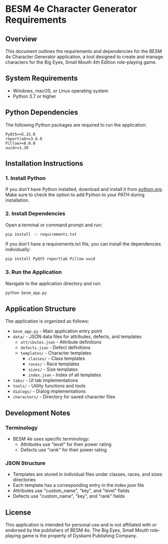 # BESM 4e Character Generator Requirements

## Overview
This document outlines the requirements and dependencies for the BESM 4e Character Generator application, a tool designed to create and manage characters for the Big Eyes, Small Mouth 4th Edition role-playing game.

## System Requirements
- Windows, macOS, or Linux operating system
- Python 3.7 or higher

## Python Dependencies
The following Python packages are required to run the application:

```
PyQt5>=5.15.0
reportlab>=3.6.0
Pillow>=8.0.0
uuid>=1.30
```

## Installation Instructions

### 1. Install Python
If you don't have Python installed, download and install it from [python.org](https://python.org). Make sure to check the option to add Python to your PATH during installation.

### 2. Install Dependencies
Open a terminal or command prompt and run:

```bash
pip install -r requirements.txt
```

If you don't have a requirements.txt file, you can install the dependencies individually:

```bash
pip install PyQt5 reportlab Pillow uuid
```

### 3. Run the Application
Navigate to the application directory and run:

```bash
python besm_app.py
```

## Application Structure

The application is organized as follows:

- `besm_app.py` - Main application entry point
- `data/` - JSON data files for attributes, defects, and templates
  - `attributes.json` - Attribute definitions
  - `defects.json` - Defect definitions
  - `templates/` - Character templates
    - `classes/` - Class templates
    - `races/` - Race templates
    - `sizes/` - Size templates
    - `index.json` - Index of all templates
- `tabs/` - UI tab implementations
- `tools/` - Utility functions and tools
- `dialogs/` - Dialog implementations
- `characters/` - Directory for saved character files

## Development Notes

### Terminology
- BESM 4e uses specific terminology:
  - Attributes use "level" for their power rating
  - Defects use "rank" for their power rating

### JSON Structure
- Templates are stored in individual files under classes, races, and sizes directories
- Each template has a corresponding entry in the index.json file
- Attributes use "custom_name", "key", and "level" fields
- Defects use "custom_name", "key", and "rank" fields

## License
This application is intended for personal use and is not affiliated with or endorsed by the publishers of BESM 4e. The Big Eyes, Small Mouth role-playing game is the property of Dyskami Publishing Company.

